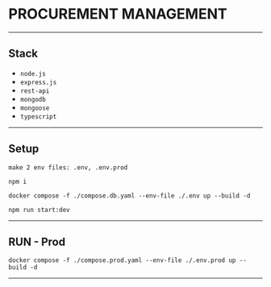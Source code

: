 # PROCUREMENT MANAGEMENT

---

## Stack

- `node.js`
- `express.js`
- `rest-api`
- `mongodb`
- `mongoose`
- `typescript`

---

## Setup

`make 2 env files: .env, .env.prod`

```
npm i
```

```
docker compose -f ./compose.db.yaml --env-file ./.env up --build -d
```

```
npm run start:dev
```

---

## RUN - Prod

```
docker compose -f ./compose.prod.yaml --env-file ./.env.prod up --build -d
```

---
